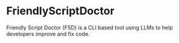 # FriendlyScriptDoctor
Friendly Script Doctor (FSD) is a CLI based tool using LLMs to help developers improve and fix code.
